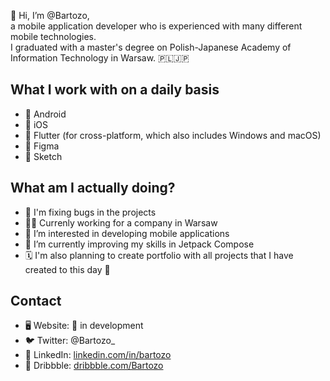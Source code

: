 👋 Hi, I’m @Bartozo,<br>
a mobile application developer who is experienced with many different mobile technologies.<br>
I graduated with a master's degree on Polish-Japanese Academy of Information Technology in Warsaw. 🇵🇱🇯🇵 

## What I work with on a daily basis
- 💚 Android 
- 🤍 iOS 
- 💙 Flutter (for cross-platform, which also includes Windows and macOS)
- 🎨 Figma
- 💎 Sketch

## What am I actually doing?
- 🐛 I'm fixing bugs in the projects
- 👨‍💻 Currenly working for a company in Warsaw
- 👀 I’m interested in developing mobile applications
- 🌱 I’m currently improving my skills in Jetpack Compose
- 🗓 I'm also planning to create portfolio with all projects that I have created to this day 🥳

## Contact 
- 🖥 Website: 🚧 in development
- 🐦 Twitter: @Bartozo_
- 🔵 LinkedIn: [linkedin.com/in/bartozo](https://www.linkedin.com/in/bartozo/)
- 🎨 Dribbble: [dribbble.com/Bartozo](https://dribbble.com/Bartozo)
